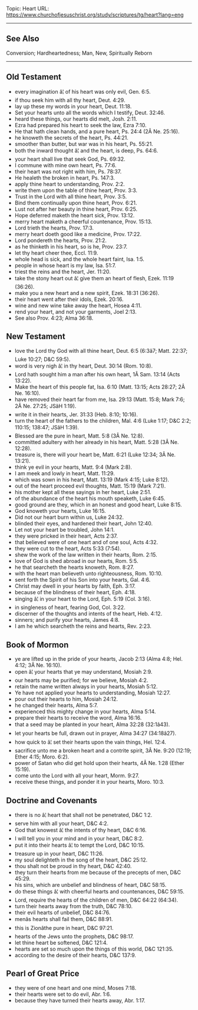 Topic: Heart
URL: https://www.churchofjesuschrist.org/study/scriptures/tg/heart?lang=eng

---

## See Also

Conversion; Hardheartedness; Man, New, Spiritually Reborn

---

## Old Testament

- every imagination â¦ of his heart was only evil, Gen. 6:5.
- if thou seek him with all thy heart, Deut. 4:29.
- lay up these my words in your heart, Deut. 11:18.
- Set your hearts unto all the words which I testify, Deut. 32:46.
- heard these things, our hearts did melt, Josh. 2:11.
- Ezra had prepared his heart to seek the law, Ezra 7:10.
- He that hath clean hands, and a pure heart, Ps. 24:4 (2Â Ne. 25:16).
- he knoweth the secrets of the heart, Ps. 44:21.
- smoother than butter, but war was in his heart, Ps. 55:21.
- both the inward thought â¦ and the heart, is deep, Ps. 64:6.
- your heart shall live that seek God, Ps. 69:32.
- I commune with mine own heart, Ps. 77:6.
- their heart was not right with him, Ps. 78:37.
- He healeth the broken in heart, Ps. 147:3.
- apply thine heart to understanding, Prov. 2:2.
- write them upon the table of thine heart, Prov. 3:3.
- Trust in the Lord with all thine heart, Prov. 3:5.
- Bind them continually upon thine heart, Prov. 6:21.
- Lust not after her beauty in thine heart, Prov. 6:25.
- Hope deferred maketh the heart sick, Prov. 13:12.
- merry heart maketh a cheerful countenance, Prov. 15:13.
- Lord trieth the hearts, Prov. 17:3.
- merry heart doeth good like a medicine, Prov. 17:22.
- Lord pondereth the hearts, Prov. 21:2.
- as he thinketh in his heart, so is he, Prov. 23:7.
- let thy heart cheer thee, Eccl. 11:9.
- whole head is sick, and the whole heart faint, Isa. 1:5.
- people in whose heart is my law, Isa. 51:7.
- triest the reins and the heart, Jer. 11:20.
- take the stony heart out â¦ give them an heart of flesh, Ezek. 11:19 (36:26).
- make you a new heart and a new spirit, Ezek. 18:31 (36:26).
- their heart went after their idols, Ezek. 20:16.
- wine and new wine take away the heart, Hosea 4:11.
- rend your heart, and not your garments, Joel 2:13.
- See also Prov. 4:23; Alma 36:18.

## New Testament

- love the Lord thy God with all thine heart, Deut. 6:5 (6:3â7; Matt. 22:37; Luke 10:27; D&C 59:5).
- word is very nigh â¦ in thy heart, Deut. 30:14 (Rom. 10:8).
- Lord hath sought him a man after his own heart, 1Â Sam. 13:14 (Acts 13:22).
- Make the heart of this people fat, Isa. 6:10 (Matt. 13:15; Acts 28:27; 2Â Ne. 16:10).
- have removed their heart far from me, Isa. 29:13 (Matt. 15:8; Mark 7:6; 2Â Ne. 27:25; JSâH 1:19).
- write it in their hearts, Jer. 31:33 (Heb. 8:10; 10:16).
- turn the heart of the fathers to the children, Mal. 4:6 (Luke 1:17; D&C 2:2; 110:15; 138:47; JSâH 1:39).
- Blessed are the pure in heart, Matt. 5:8 (3Â Ne. 12:8).
- committed adultery with her already in his heart, Matt. 5:28 (3Â Ne. 12:28).
- treasure is, there will your heart be, Matt. 6:21 (Luke 12:34; 3Â Ne. 13:21).
- think ye evil in your hearts, Matt. 9:4 (Mark 2:8).
- I am meek and lowly in heart, Matt. 11:29.
- which was sown in his heart, Matt. 13:19 (Mark 4:15; Luke 8:12).
- out of the heart proceed evil thoughts, Matt. 15:19 (Mark 7:21).
- his mother kept all these sayings in her heart, Luke 2:51.
- of the abundance of the heart his mouth speaketh, Luke 6:45.
- good ground are they, which in an honest and good heart, Luke 8:15.
- God knoweth your hearts, Luke 16:15.
- Did not our heart burn within us, Luke 24:32.
- blinded their eyes, and hardened their heart, John 12:40.
- Let not your heart be troubled, John 14:1.
- they were pricked in their heart, Acts 2:37.
- that believed were of one heart and of one soul, Acts 4:32.
- they were cut to the heart, Acts 5:33 (7:54).
- shew the work of the law written in their hearts, Rom. 2:15.
- love of God is shed abroad in our hearts, Rom. 5:5.
- he that searcheth the hearts knoweth, Rom. 8:27.
- with the heart man believeth unto righteousness, Rom. 10:10.
- sent forth the Spirit of his Son into your hearts, Gal. 4:6.
- Christ may dwell in your hearts by faith, Eph. 3:17.
- because of the blindness of their heart, Eph. 4:18.
- singing â¦ in your heart to the Lord, Eph. 5:19 (Col. 3:16).
- in singleness of heart, fearing God, Col. 3:22.
- discerner of the thoughts and intents of the heart, Heb. 4:12.
- sinners; and purify your hearts, James 4:8.
- I am he which searcheth the reins and hearts, Rev. 2:23.

## Book of Mormon

- ye are lifted up in the pride of your hearts, Jacob 2:13 (Alma 4:8; Hel. 4:12; 3Â Ne. 16:10).
- open â¦ your hearts that ye may understand, Mosiah 2:9.
- our hearts may be purified; for we believe, Mosiah 4:2.
- retain the name written always in your hearts, Mosiah 5:12.
- Ye have not applied your hearts to understanding, Mosiah 12:27.
- pour out their hearts to him, Mosiah 24:12.
- he changed their hearts, Alma 5:7.
- experienced this mighty change in your hearts, Alma 5:14.
- prepare their hearts to receive the word, Alma 16:16.
- that a seed may be planted in your heart, Alma 32:28 (32:1â43).
- let your hearts be full, drawn out in prayer, Alma 34:27 (34:18â27).
- how quick to â¦ set their hearts upon the vain things, Hel. 12:4.
- sacrifice unto me a broken heart and a contrite spirit, 3Â Ne. 9:20 (12:19; Ether 4:15; Moro. 6:2).
- power of Satan who did get hold upon their hearts, 4Â Ne. 1:28 (Ether 15:19).
- come unto the Lord with all your heart, Morm. 9:27.
- receive these things, and ponder it in your hearts, Moro. 10:3.

## Doctrine and Covenants

- there is no â¦ heart that shall not be penetrated, D&C 1:2.
- serve him with all your heart, D&C 4:2.
- God that knowest â¦ the intents of thy heart, D&C 6:16.
- I will tell you in your mind and in your heart, D&C 8:2.
- put it into their hearts â¦ to tempt the Lord, D&C 10:15.
- treasure up in your heart, D&C 11:26.
- my soul delighteth in the song of the heart, D&C 25:12.
- thou shalt not be proud in thy heart, D&C 42:40.
- they turn their hearts from me because of the precepts of men, D&C 45:29.
- his sins, which are unbelief and blindness of heart, D&C 58:15.
- do these things â¦ with cheerful hearts and countenances, D&C 59:15.
- Lord, require the hearts of the children of men, D&C 64:22 (64:34).
- turn their hearts away from the truth, D&C 78:10.
- their evil hearts of unbelief, D&C 84:76.
- menâs hearts shall fail them, D&C 88:91.
- this is Zionâthe pure in heart, D&C 97:21.
- hearts of the Jews unto the prophets, D&C 98:17.
- let thine heart be softened, D&C 121:4.
- hearts are set so much upon the things of this world, D&C 121:35.
- according to the desire of their hearts, D&C 137:9.

## Pearl of Great Price

- they were of one heart and one mind, Moses 7:18.
- their hearts were set to do evil, Abr. 1:6.
- because they have turned their hearts away, Abr. 1:17.

